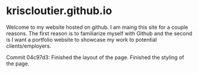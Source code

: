 # kriscloutier.github.io

Welcome to my website hosted on github. I am maing this site for a couple reasons. The first reason is to familiarize myself with Github and the second is I want a portfolio website to showcase my work to potential clients/employers.

Commit 04c97d3:
Finished the layout of the page.
Finished the styling of the page.
